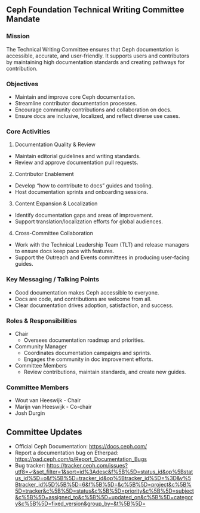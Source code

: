 ## Ceph Foundation Technical Writing Committee Mandate

### Mission
The Technical Writing Committee ensures that Ceph documentation is accessible, accurate, and user-friendly. It supports users and contributors by maintaining high documentation standards and creating pathways for contribution.

### Objectives
* Maintain and improve core Ceph documentation.
* Streamline contributor documentation processes.
* Encourage community contributions and collaboration on docs.
* Ensure docs are inclusive, localized, and reflect diverse use cases.

### Core Activities
1. Documentation Quality & Review
* Maintain editorial guidelines and writing standards.
* Review and approve documentation pull requests.
2. Contributor Enablement
* Develop “how to contribute to docs” guides and tooling.
* Host documentation sprints and onboarding sessions.
3. Content Expansion & Localization
* Identify documentation gaps and areas of improvement.
* Support translation/localization efforts for global audiences.
4. Cross-Committee Collaboration
* Work with the Technical Leadership Team (TLT) and release managers to ensure docs keep pace with features.
* Support the Outreach and Events committees in producing user-facing guides.

### Key Messaging / Talking Points
* Good documentation makes Ceph accessible to everyone.
* Docs are code, and contributions are welcome from all.
* Clear documentation drives adoption, satisfaction, and success.

### Roles & Responsibilities
* Chair
  * Oversees documentation roadmap and priorities.
* Community Manager
  * Coordinates documentation campaigns and sprints.
  * Engages the community in doc improvement efforts.
* Committee Members
  * Review contributions, maintain standards, and create new guides.

### Committee Members
* Wout van Heeswijk - Chair
* Marijn van Heeswijk - Co-chair
* Josh Durgin

## Committee Updates
* Official Ceph Documentation: https://docs.ceph.com/
* Report a documentation bug on Etherpad: https://pad.ceph.com/p/Report_Documentation_Bugs
* Bug tracker: https://tracker.ceph.com/issues?utf8=✓&set_filter=1&sort=id%3Adesc&f%5B%5D=status_id&op%5Bstatus_id%5D=o&f%5B%5D=tracker_id&op%5Btracker_id%5D=%3D&v%5Btracker_id%5D%5B%5D=6&f%5B%5D=&c%5B%5D=project&c%5B%5D=tracker&c%5B%5D=status&c%5B%5D=priority&c%5B%5D=subject&c%5B%5D=assigned_to&c%5B%5D=updated_on&c%5B%5D=category&c%5B%5D=fixed_version&group_by=&t%5B%5D=
